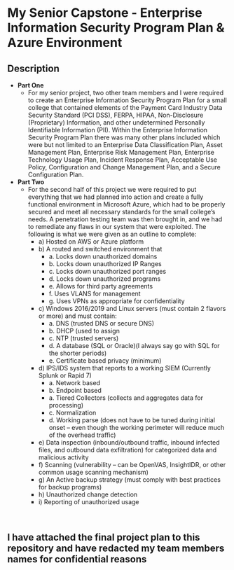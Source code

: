 <h1>My Senior Capstone - Enterprise Information Security Program Plan & Azure Environment</h1>


<h2>Description</h2>

- <b>Part One</b>
  - For my senior project, two other team members and I were required to create an Enterprise Information Security Program Plan for a small college that contained elements of the Payment Card Industry Data Security Standard (PCI DSS), FERPA, HIPAA, Non-Disclosure (Proprietary) Information, and other undetermined Personally Identifiable Information (PII). Within the Enterprise Information Security Program Plan there was many other plans included which were but not limited to an Enterprise Data Classification Plan, Asset Management Plan, Enterprise Risk Management Plan, Enterprise Technology Usage Plan, Incident Response Plan, Acceptable Use Policy, Configuration and Change Management Plan, and a Secure Configuration Plan. 
- <b>Part Two</b>
  - For the second half of this project we were required to put everything that we had planned into action and create a fully functional environment in Microsoft Azure, which had to be properly secured and meet all necessary standards for the small college’s needs.  A penetration testing team was then brought in, and we had to remediate any flaws in our system that were exploited. The following is what we were given as an outline to complete:
    - a)	Hosted on AWS or Azure platform
    - b)	A routed and switched environment that
      -   a.	Locks down unauthorized domains
      -   b.	Locks down unauthorized IP Ranges
      -   c.	Locks down unauthorized port ranges
      -   d.	Locks down unauthorized programs
      -   e.	Allows for third party agreements
      -   f.	Uses VLANS for management
      -   g.	Uses VPNs as appropriate for confidentiality
    - c)	Windows 2016/2019 and Linux servers (must contain 2 flavors or more) and must contain:
      - a.	DNS (trusted DNS or secure DNS)
      - b.	DHCP (used to assign 
      - c.	NTP (trusted servers)
      - d.	A database (SQL or Oracle)(I always say go with SQL for the shorter periods)
      - e.	Certificate based privacy (minimum)
    - d)	IPS/IDS system that reports to a working SIEM (Currently Splunk or Rapid 7)
      - a.	Network based
      - b.	Endpoint based
      - a.	Tiered Collectors (collects and aggregates data for processing)
      - c.	Normalization
      - d.	Working parse (does not have to be tuned during initial onset – even though the working perimeter will reduce much of the overhead traffic)
    - e)	Data inspection (inbound/outbound traffic, inbound infected files, and outbound data exfiltration) for categorized data and malicious activity 
    - f)	Scanning (vulnerability – can be OpenVAS, InsightIDR, or other common usage scanning mechanism)
    - g)	An Active backup strategy (must comply with best practices for backup programs)
    - h)	Unauthorized change detection
    - i)	Reporting of unauthorized usage

<br />

<h2>I have attached the final project plan to this repository and have redacted my team members names for confidential reasons</h2>
